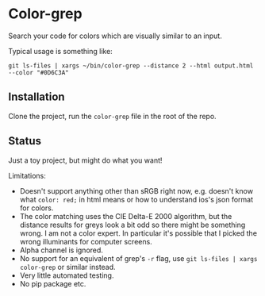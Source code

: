 # Color-grep

Search your code for colors which are visually similar to an input.


Typical usage is something like:

```
git ls-files | xargs ~/bin/color-grep --distance 2 --html output.html --color "#0D6C3A"
```

## Installation

Clone the project, run the `color-grep` file in the root of the repo.


## Status

Just a toy project, but might do what you want!

Limitations:

* Doesn't support anything other than sRGB right now, e.g. doesn't know what
  `color: red;` in html means or how to understand ios's json format for colors.
* The color matching uses the CIE Delta-E 2000 algorithm, but the distance
  results for greys look a bit odd so there might be something wrong. I am not a
  color expert. In particular it's possible that I picked the wrong illuminants
  for computer screens.
* Alpha channel is ignored.
* No support for an equivalent of grep's `-r` flag, use `git ls-files | xargs
  color-grep` or similar instead.
* Very little automated testing.
* No pip package etc.
